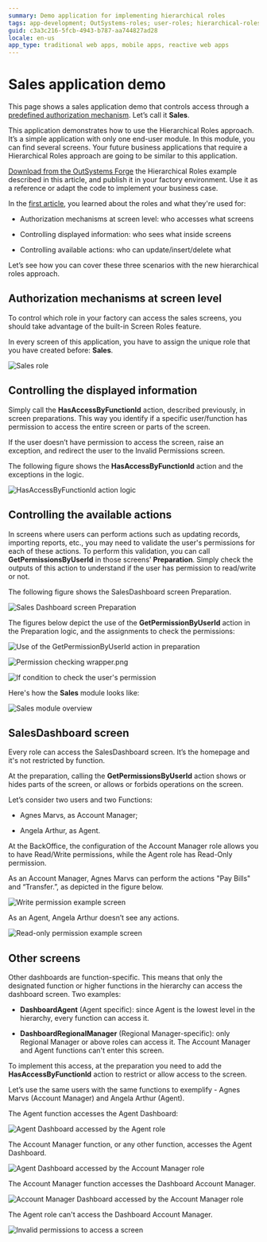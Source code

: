 ```yaml
---
summary: Demo application for implementing hierarchical roles
tags: app-development; OutSystems-roles; user-roles; hierarchical-roles; 
guid: c3a3c216-5fcb-4943-b787-aa744827ad28
locale: en-us
app_type: traditional web apps, mobile apps, reactive web apps
---
```


# Sales application demo

This page shows a sales application demo that controls access through a [predefined authorization mechanism](hands-on.md). Let’s call it **Sales**.

This application demonstrates how to use the Hierarchical Roles approach. It’s a simple application with only one end-user module. In this module, you can find several screens. Your future business applications that require a Hierarchical Roles approach are going to be similar to this application.

<div class="info" markdown="1">

[Download from the OutSystems Forge](https://www.outsystems.com/forge/Component_Overview.aspx?ProjectId=8742) the Hierarchical Roles example described in this article, and publish it in your factory environment. Use it as a reference or adapt the code to implement your business case.

</div>

In the [first article](faq.md), you learned about the roles and what they're used for:

* Authorization mechanisms at screen level: who accesses what screens

* Controlling displayed information: who sees what inside screens

* Controlling available actions: who can update/insert/delete what

Let’s see how you can cover these three scenarios with the new hierarchical roles approach.


## Authorization mechanisms at screen level

To control which role in your factory can access the sales screens, you should take advantage of the built-in Screen Roles feature.

In every screen of this application, you have to assign the unique role that you have created before: **Sales**.

![Sales role](images/sales-role-ss.png)

## Controlling the displayed information

Simply call the **HasAccessByFunctionId** action, described previously, in screen preparations. This way you identify if a specific user/function has permission to access the entire screen or parts of the screen.

If the user doesn’t have permission to access the screen, raise an exception, and redirect the user to the Invalid Permissions screen.

The following figure shows the **HasAccessByFunctionId** action and the exceptions in the logic.

![HasAccessByFunctionId action logic](images/hasaccessbyfunctionId-logic-ss.png)

## Controlling the available actions

In screens where users can perform actions such as updating records, importing reports, etc., you may need to validate the user's permissions for each of these actions. To perform this validation, you can call **GetPermissionsByUserId** in those screens’ **Preparation**. Simply check the outputs of this action to understand if the user has permission to read/write or not.

The following figure shows the SalesDashboard screen Preparation.

![Sales Dashboard screen Preparation](images/sales-dashboard-screen-preparation-ss.png)

The figures below depict the use of the **GetPermissionByUserId** action in the Preparation logic, and the assignments to check the permissions:

![Use of the GetPermissionByUserId action in preparation](images/getpermissionbyuserid-action-preparation-ss.png)

![Permission checking wrapper.png](images/permission-checking-wrapper.png)

![If condition to check the user's permission](images/if-condition-check-user's-permission-ss.png)

Here's how the **Sales** module looks like:

![Sales module overview](images/sales-module-overview-ss.png)

## SalesDashboard screen

Every role can access the SalesDashboard screen. It’s the homepage and it's not restricted by function.

At the preparation, calling the **GetPermissionsByUserId** action shows or hides parts of the screen, or allows or forbids operations on the screen.

Let’s consider two users and two Functions:

* Agnes Marvs, as Account Manager;

* Angela Arthur, as Agent.

At the BackOffice, the configuration of the Account Manager role allows you to have Read/Write permissions, while the Agent role has Read-Only permission.

As an Account Manager, Agnes Marvs can perform the actions "Pay Bills" and “Transfer.”, as depicted in the figure below.

![Write permission example screen](images/write-permission-example-screen.png)

As an Agent, Angela Arthur doesn’t see any actions. 

![Read-only permission example screen](images/read-only-permission-example-screen.png)


## Other screens

Other dashboards are function-specific. This means that only the designated function or higher functions in the hierarchy can access the dashboard screen. Two examples:

* **DashboardAgent** (Agent specific): since Agent is the lowest level in the hierarchy, every function can access it.

* **DashboardRegionalManager** (Regional Manager-specific): only Regional Manager or above roles can access it. The Account Manager and Agent functions can't enter this screen.

To implement this access, at the preparation you need to add the **HasAccessByFunctionId** action to restrict or allow access to the screen.

Let’s use the same users with the same functions to exemplify - Agnes Marvs (Account Manager) and Angela Arthur (Agent).

The Agent function accesses the Agent Dashboard:

![Agent Dashboard accessed by the Agent role](images/agent-dashboard-access-by-agent.png)

The Account Manager function, or any other function, accesses the Agent Dashboard.

![Agent Dashboard accessed by the Account Manager role](images/agent-dashboard-access-by-account-manager.png)

The Account Manager function accesses the Dashboard Account Manager.

![Account Manager Dashboard accessed by the Account Manager role](images/account-manager-dashboard-access-by-account-manager.png)

The Agent role can't access the Dashboard Account Manager. 

![Invalid permissions to access a screen](images/invalid-permissions-access-screen.png)
